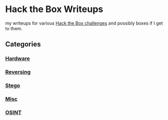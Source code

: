 # Hack the Box Writeups
my writeups for various [Hack the Box challenges](https://app.hackthebox.eu/challenges) and possibly boxes if I get to them.

## Categories
### [Hardware](./Hardware/README.md)
### [Reversing](./Reversing/README.md)
### [Stego](./Stego/README.md)
### [Misc](./Misc/README.md)
### [OSINT](OSINT/README.md)